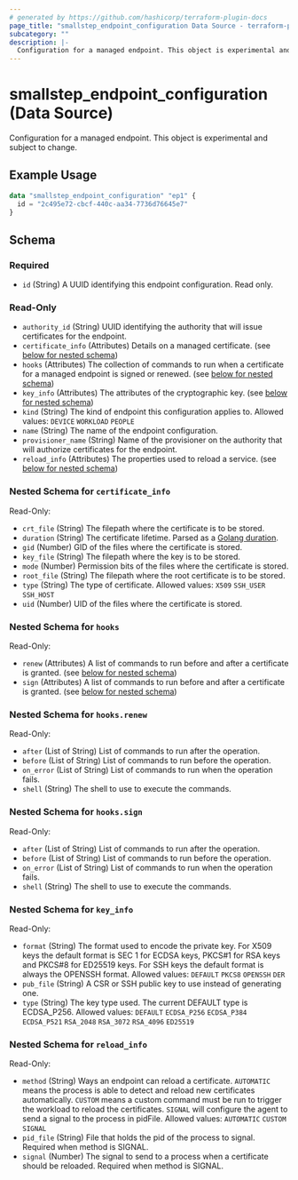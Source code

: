 ```yaml
---
# generated by https://github.com/hashicorp/terraform-plugin-docs
page_title: "smallstep_endpoint_configuration Data Source - terraform-provider-smallstep"
subcategory: ""
description: |-
  Configuration for a managed endpoint. This object is experimental and subject to change.
---
```


# smallstep_endpoint_configuration (Data Source)

Configuration for a managed endpoint. This object is experimental and subject to change.

## Example Usage

```terraform
data "smallstep_endpoint_configuration" "ep1" {
  id = "2c495e72-cbcf-440c-aa34-7736d76645e7"
}
```

<!-- schema generated by tfplugindocs -->
## Schema

### Required

- `id` (String) A UUID identifying this endpoint configuration. Read only.

### Read-Only

- `authority_id` (String) UUID identifying the authority that will issue certificates for the endpoint.
- `certificate_info` (Attributes) Details on a managed certificate. (see [below for nested schema](#nestedatt--certificate_info))
- `hooks` (Attributes) The collection of commands to run when a certificate for a managed endpoint is signed or renewed. (see [below for nested schema](#nestedatt--hooks))
- `key_info` (Attributes) The attributes of the cryptographic key. (see [below for nested schema](#nestedatt--key_info))
- `kind` (String) The kind of endpoint this configuration applies to. Allowed values: `DEVICE` `WORKLOAD` `PEOPLE`
- `name` (String) The name of the endpoint configuration.
- `provisioner_name` (String) Name of the provisioner on the authority that will authorize certificates for the endpoint.
- `reload_info` (Attributes) The properties used to reload a service. (see [below for nested schema](#nestedatt--reload_info))

<a id="nestedatt--certificate_info"></a>
### Nested Schema for `certificate_info`

Read-Only:

- `crt_file` (String) The filepath where the certificate is to be stored.
- `duration` (String) The certificate lifetime. Parsed as a [Golang duration](https://pkg.go.dev/time#ParseDuration).
- `gid` (Number) GID of the files where the certificate is stored.
- `key_file` (String) The filepath where the key is to be stored.
- `mode` (Number) Permission bits of the files where the certificate is stored.
- `root_file` (String) The filepath where the root certificate is to be stored.
- `type` (String) The type of certificate. Allowed values: `X509` `SSH_USER` `SSH_HOST`
- `uid` (Number) UID of the files where the certificate is stored.


<a id="nestedatt--hooks"></a>
### Nested Schema for `hooks`

Read-Only:

- `renew` (Attributes) A list of commands to run before and after a certificate is granted. (see [below for nested schema](#nestedatt--hooks--renew))
- `sign` (Attributes) A list of commands to run before and after a certificate is granted. (see [below for nested schema](#nestedatt--hooks--sign))

<a id="nestedatt--hooks--renew"></a>
### Nested Schema for `hooks.renew`

Read-Only:

- `after` (List of String) List of commands to run after the operation.
- `before` (List of String) List of commands to run before the operation.
- `on_error` (List of String) List of commands to run when the operation fails.
- `shell` (String) The shell to use to execute the commands.


<a id="nestedatt--hooks--sign"></a>
### Nested Schema for `hooks.sign`

Read-Only:

- `after` (List of String) List of commands to run after the operation.
- `before` (List of String) List of commands to run before the operation.
- `on_error` (List of String) List of commands to run when the operation fails.
- `shell` (String) The shell to use to execute the commands.



<a id="nestedatt--key_info"></a>
### Nested Schema for `key_info`

Read-Only:

- `format` (String) The format used to encode the private key. For X509 keys the default format is SEC 1 for ECDSA keys, PKCS#1 for RSA keys and PKCS#8 for ED25519 keys. For SSH keys the default format is always the OPENSSH format. Allowed values: `DEFAULT` `PKCS8` `OPENSSH` `DER`
- `pub_file` (String) A CSR or SSH public key to use instead of generating one.
- `type` (String) The key type used. The current DEFAULT type is ECDSA_P256. Allowed values: `DEFAULT` `ECDSA_P256` `ECDSA_P384` `ECDSA_P521` `RSA_2048` `RSA_3072` `RSA_4096` `ED25519`


<a id="nestedatt--reload_info"></a>
### Nested Schema for `reload_info`

Read-Only:

- `method` (String) Ways an endpoint can reload a certificate. `AUTOMATIC` means the process is able to detect and reload new certificates automatically. `CUSTOM` means a custom command must be run to trigger the workload to reload the certificates. `SIGNAL` will configure the agent to send a signal to the process in pidFile. Allowed values: `AUTOMATIC` `CUSTOM` `SIGNAL`
- `pid_file` (String) File that holds the pid of the process to signal. Required when method is SIGNAL.
- `signal` (Number) The signal to send to a process when a certificate should be reloaded. Required when method is SIGNAL.


